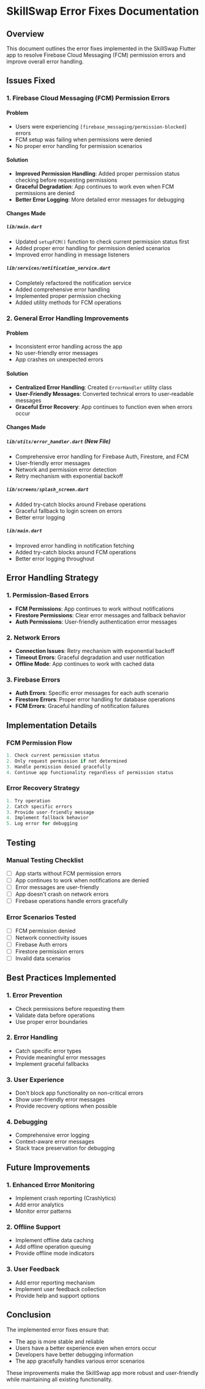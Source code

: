 # SkillSwap Error Fixes Documentation

## Overview
This document outlines the error fixes implemented in the SkillSwap Flutter app to resolve Firebase Cloud Messaging (FCM) permission errors and improve overall error handling.

## Issues Fixed

### 1. Firebase Cloud Messaging (FCM) Permission Errors

#### Problem
- Users were experiencing `[firebase_messaging/permission-blocked]` errors
- FCM setup was failing when permissions were denied
- No proper error handling for permission scenarios

#### Solution
- **Improved Permission Handling**: Added proper permission status checking before requesting permissions
- **Graceful Degradation**: App continues to work even when FCM permissions are denied
- **Better Error Logging**: More detailed error messages for debugging

#### Changes Made

##### `lib/main.dart`
- Updated `setupFCM()` function to check current permission status first
- Added proper error handling for permission denied scenarios
- Improved error handling in message listeners

##### `lib/services/notification_service.dart`
- Completely refactored the notification service
- Added comprehensive error handling
- Implemented proper permission checking
- Added utility methods for FCM operations

### 2. General Error Handling Improvements

#### Problem
- Inconsistent error handling across the app
- No user-friendly error messages
- App crashes on unexpected errors

#### Solution
- **Centralized Error Handling**: Created `ErrorHandler` utility class
- **User-Friendly Messages**: Converted technical errors to user-readable messages
- **Graceful Error Recovery**: App continues to function even when errors occur

#### Changes Made

##### `lib/utils/error_handler.dart` (New File)
- Comprehensive error handling for Firebase Auth, Firestore, and FCM
- User-friendly error messages
- Network and permission error detection
- Retry mechanism with exponential backoff

##### `lib/screens/splash_screen.dart`
- Added try-catch blocks around Firebase operations
- Graceful fallback to login screen on errors
- Better error logging

##### `lib/main.dart`
- Improved error handling in notification fetching
- Added try-catch blocks around FCM operations
- Better error logging throughout

## Error Handling Strategy

### 1. Permission-Based Errors
- **FCM Permissions**: App continues to work without notifications
- **Firestore Permissions**: Clear error messages and fallback behavior
- **Auth Permissions**: User-friendly authentication error messages

### 2. Network Errors
- **Connection Issues**: Retry mechanism with exponential backoff
- **Timeout Errors**: Graceful degradation and user notification
- **Offline Mode**: App continues to work with cached data

### 3. Firebase Errors
- **Auth Errors**: Specific error messages for each auth scenario
- **Firestore Errors**: Proper error handling for database operations
- **FCM Errors**: Graceful handling of notification failures

## Implementation Details

### FCM Permission Flow
```dart
1. Check current permission status
2. Only request permission if not determined
3. Handle permission denied gracefully
4. Continue app functionality regardless of permission status
```

### Error Recovery Strategy
```dart
1. Try operation
2. Catch specific errors
3. Provide user-friendly message
4. Implement fallback behavior
5. Log error for debugging
```

## Testing

### Manual Testing Checklist
- [ ] App starts without FCM permission errors
- [ ] App continues to work when notifications are denied
- [ ] Error messages are user-friendly
- [ ] App doesn't crash on network errors
- [ ] Firebase operations handle errors gracefully

### Error Scenarios Tested
- [ ] FCM permission denied
- [ ] Network connectivity issues
- [ ] Firebase Auth errors
- [ ] Firestore permission errors
- [ ] Invalid data scenarios

## Best Practices Implemented

### 1. Error Prevention
- Check permissions before requesting them
- Validate data before operations
- Use proper error boundaries

### 2. Error Handling
- Catch specific error types
- Provide meaningful error messages
- Implement graceful fallbacks

### 3. User Experience
- Don't block app functionality on non-critical errors
- Show user-friendly error messages
- Provide recovery options when possible

### 4. Debugging
- Comprehensive error logging
- Context-aware error messages
- Stack trace preservation for debugging

## Future Improvements

### 1. Enhanced Error Monitoring
- Implement crash reporting (Crashlytics)
- Add error analytics
- Monitor error patterns

### 2. Offline Support
- Implement offline data caching
- Add offline operation queuing
- Provide offline mode indicators

### 3. User Feedback
- Add error reporting mechanism
- Implement user feedback collection
- Provide help and support options

## Conclusion

The implemented error fixes ensure that:
- The app is more stable and reliable
- Users have a better experience even when errors occur
- Developers have better debugging information
- The app gracefully handles various error scenarios

These improvements make the SkillSwap app more robust and user-friendly while maintaining all existing functionality. 